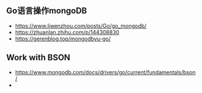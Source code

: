 ## Go语言操作mongoDB
* https://www.liwenzhou.com/posts/Go/go_mongodb/
* https://zhuanlan.zhihu.com/p/144308830
* https://gerenblog.top/mongodbyu-go/

## Work with BSON
* https://www.mongodb.com/docs/drivers/go/current/fundamentals/bson/
* 
